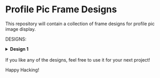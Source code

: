 # Profile Pic Frame Designs

This repository will contain a collection of frame designs for profile pic image display. 

DESIGNS:

<details>
  <summary><b>Design 1</b></summary>
  <img src="1/design/design-1.png" width="85%"/>
</details>

<br>
If you like any of the designs, feel free to use it for your next project!

Happy Hacking!